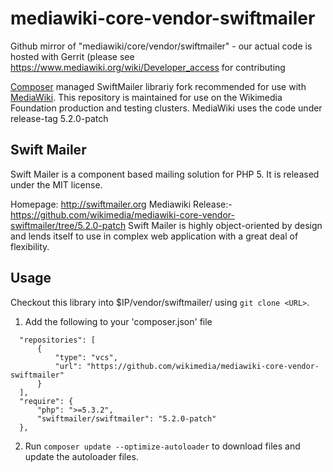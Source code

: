 mediawiki-core-vendor-swiftmailer
=================================

Github mirror of "mediawiki/core/vendor/swiftmailer" - our actual code is hosted with Gerrit (please see https://www.mediawiki.org/wiki/Developer_access for contributing

[Composer] managed SwiftMailer librariy fork recommended for use with [MediaWiki].
This repository is maintained for use on the Wikimedia Foundation production
and testing clusters. MediaWiki uses the code under release-tag 5.2.0-patch

Swift Mailer
------------

Swift Mailer is a component based mailing solution for PHP 5.
It is released under the MIT license.

Homepage:      http://swiftmailer.org
Mediawiki Release:- https://github.com/wikimedia/mediawiki-core-vendor-swiftmailer/tree/5.2.0-patch
Swift Mailer is highly object-oriented by design and lends itself
to use in complex web application with a great deal of flexibility.

Usage
-----
Checkout this library into $IP/vendor/swiftmailer/ using `git clone <URL>`.

1. Add the following to your 'composer.json' file
  ```baash
	"repositories": [
		{
			"type": "vcs",
			"url": "https://github.com/wikimedia/mediawiki-core-vendor-swiftmailer"
		}
	],
	"require": {
		"php": ">=5.3.2",
		"swiftmailer/swiftmailer": "5.2.0-patch"
	},
   ```
2. Run `composer update --optimize-autoloader` to download files and update
   the autoloader files.
   
[Composer]: https://getcomposer.org/
[MediaWiki]: https://www.mediawiki.org/wiki/MediaWiki
